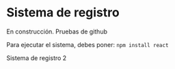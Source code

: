 <h1> Sistema de registro </h1>
En construcción. Pruebas de github

Para ejecutar el sistema, debes poner:
```npm install react```

Sistema de registro 2
